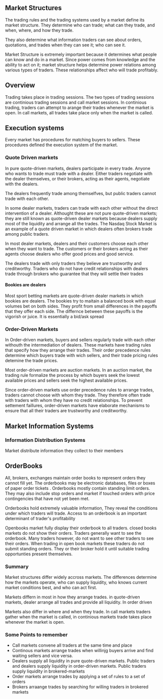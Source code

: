 ## Market Structures 

The trading rules and the trading systems used by a market define its market structure. 
They determine who can trade; what can they trade, and when, where, and how they trade. 

They also determine what information traders can see about orders, quotations, and trades 
when they can see it; who can see it. 

Market Structure is extremely important because it determines what people can know 
and do in a market. Since power comes from knowledge and the ability to act on it; 
market structure helps determine power relations among various types of traders. 
These relationships affect who will trade profitably. 

## Overview 

Trading takes place in trading sessions. The two types of trading sessions are 
continious trading sessions and call market sessions. In continious trading,
traders can attempt to arange their trades whenever the market is open. 
In call markets, all trades take place only when the market is called. 

## Execution systems 

Every market has procedures for matching buyers to sellers. These procedures defined the 
execution system of the market.  


### Quote Driven markets 

In pure quote-driven markets, dealers participate in every trade. Anyone who 
wants to trade must trade with a dealer. Either traders negotiate with the dealer 
themselves, or their brokers, acting as their agents, negotiate with the dealers. 

The dealers frequently trade among themselfves, but public traders cannot trade with 
each other. 


In some dealer markets, traders can trade with each other without the direct intervention 
of a dealer. Althought these are not pure quote-driven markets; they are still known 
as quote-driven dealer markets because dealers supply most of the liquidity and arrange 
all the trades. The Nasdaq Stock Market is an example of a quote driven market in which 
dealers often brokers trade among public traders. 

In most dealer markets, dealers and their customers choose each other when they want 
to trade. The customers or their brokers acting as their agents choose dealers who 
offer good prices and good service.

The dealers trade with only traders they believe are trustworthy and creditworthy. Traders 
who do not have credit relationships with dealers trade through brokers who guarantee 
that they will settle their trades

#### Bookies are dealers 

Most sport betting markets are quote-driven dealer markets in which bookies are dealers. 
The bookies try to maitain a balanced book with equal volumes bet on both sides. 
They profit from small differences in the payoffs that they offer each side. 
The differnce between these payoffs is the vigorish or juice. It is essentially a 
bid/ask spread


### Order-Driven Markets 

In Order-driven markets, buyers and sellers regularly trade with each other withouth 
the intermediation of dealers. These markets have trading rules that specify how they 
arrange their trades. Their order precedence rules determine which buyers trade with wich 
sellers, and their trade pricing rules detemine the trade prices. 

Most order-driven markets are auction markets. In an auction market, the trading rule 
formalize the process by which buyers seek the lowest available prices and sellers 
seek the highest available prices. 

Since order-driven markets use order precedence rules to arrange trades, traders cannot 
choose with whom they trade. They therefore often trade with traders with whom they have 
no credit relationships. To prevent settement faillures, order-driven markets have elaborate
mechanisms to ensure that all their traders are trustworthy and creditworthy. 


## Market Information Systems 

### Information Distribution Systems 

Market distribute information they collect to their members

## OrderBooks 

All, brokers, exchanges maintain order books to represent orders they cannot 
fill yet. The orderbooks may be electronic databases, files or boxes of paper order 
tickets . 
Orderbooks mostly contain standing limit orders. They may also include stop orders and 
market if touched orders with price contingencies that have not yet been met. 

Orderbooks hold extremely valuable information, They reveal the conditions under which 
traders will trade. Access to an orderbook is an important determinant of trader's profitability

Openbooks market fully display their orderbook to all traders. closed books markets do not show 
their orders.
Traders generally want to see the orderbook. Many traders however, do not want 
to see other traders to see their orders. When trading in open book markets 
these traders do not submit standing orders. They or their broker hold it until 
suitable trading opportunties present themselves. 


### Summary  

Market structures differ widely accross markets. The differences determine how the markets operate, who can supply liquidity, who knows current market conditions best, and who can 
act first.

Markets differn in most in how they arrange trades. in quote-driven markets, dealer arrange 
all trades and provide all liquidity. In order driven 


Markets also differ in where and when they trade. In call markets traders gather when the market is called, in continious markets  trade takes place whenever the market is open. 



### Some Points to remember 

- Call markets convene all traders at the same time and place 
- Continous markets arrange trades when willinjg buyers arrive and find 
waiting sellers and vice versa. 
- Dealers supply all liquidity in pure quote-driven markets. Public traders and dealers supply liquidity in order-driven markets. Public traders supply liquidity in brokered-markets
- Order markets arrange trades by applying a set of rules to a set of orders
- Brokers arraange trades by searching for willing traders in brokered markets 